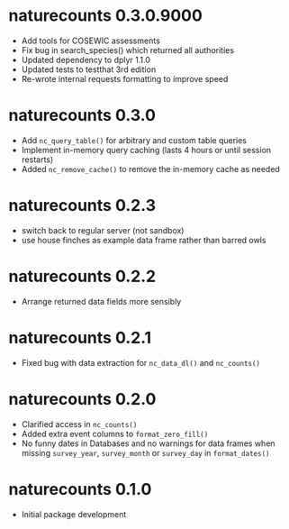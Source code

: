 # naturecounts 0.3.0.9000
* Add tools for COSEWIC assessments
* Fix bug in search_species() which returned all authorities
* Updated dependency to dplyr 1.1.0
* Updated tests to testthat 3rd edition
* Re-wrote internal requests formatting to improve speed

# naturecounts 0.3.0

* Add `nc_query_table()` for arbitrary and custom table queries
* Implement in-memory query caching (lasts 4 hours or until session restarts)
* Added `nc_remove_cache()` to remove the in-memory cache as needed

# naturecounts 0.2.3

* switch back to regular server (not sandbox)
* use house finches as example data frame rather than barred owls

# naturecounts 0.2.2

* Arrange returned data fields more sensibly

# naturecounts 0.2.1

* Fixed bug with data extraction for `nc_data_dl()` and `nc_counts()`

# naturecounts 0.2.0

* Clarified access in `nc_counts()`
* Added extra event columns to `format_zero_fill()`
* No funny dates in Databases and no warnings for data frames when missing 
  `survey_year`, `survey_month` or `survey_day` in `format_dates()`

# naturecounts 0.1.0

* Initial package development
